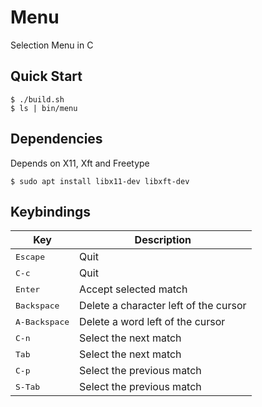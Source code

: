 # Menu
Selection Menu in C

## Quick Start
```console
$ ./build.sh
$ ls | bin/menu
```

## Dependencies
Depends on X11, Xft and Freetype

```console
$ sudo apt install libx11-dev libxft-dev
```

## Keybindings
| Key | Description |
| --- | ----------- |
| <kbd>Escape</kbd> | Quit |
| <kbd>C-c</kbd> | Quit |
| <kbd>Enter</kbd> | Accept selected match |
| <kbd>Backspace</kbd> | Delete a character left of the cursor |
| <kbd>A-Backspace</kbd> | Delete a word left of the cursor |
| <kbd>C-n</kbd> | Select the next match |
| <kbd>Tab</kbd> | Select the next match |
| <kbd>C-p</kbd> | Select the previous match |
| <kbd>S-Tab</kbd> | Select the previous match |
